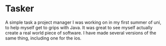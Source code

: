 # Tasker

<p> A simple task a project manager I was working on in my first summer of uni, to help myself get to grips with Java. 
It was great to see myself actually create a real world piece of software. I have made several versions of the same thing,
including one for the ios.</p>
